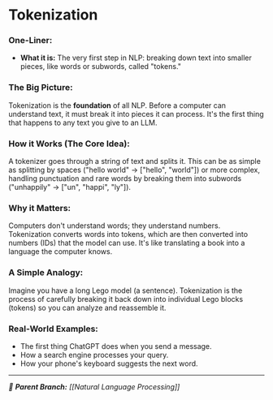 # Tokenization

### One-Liner:
*   **What it is:** The very first step in NLP: breaking down text into smaller pieces, like words or subwords, called "tokens."

### The Big Picture:
Tokenization is the **foundation** of all NLP. Before a computer can understand text, it must break it into pieces it can process. It's the first thing that happens to any text you give to an LLM.

### How it Works (The Core Idea):
A tokenizer goes through a string of text and splits it. This can be as simple as splitting by spaces ("hello world" -> ["hello", "world"]) or more complex, handling punctuation and rare words by breaking them into subwords ("unhappily" -> ["un", "happi", "ly"]).

### Why it Matters:
Computers don't understand words; they understand numbers. Tokenization converts words into tokens, which are then converted into numbers (IDs) that the model can use. It's like translating a book into a language the computer knows.

### A Simple Analogy:
Imagine you have a long Lego model (a sentence). Tokenization is the process of carefully breaking it back down into individual Lego blocks (tokens) so you can analyze and reassemble it.

### Real-World Examples:
*   The first thing ChatGPT does when you send a message.
*   How a search engine processes your query.
*   How your phone's keyboard suggests the next word.

---
*🌳 **Parent Branch:** [[Natural Language Processing]]*
